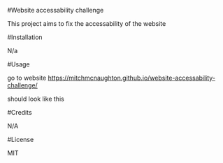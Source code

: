 

#Website accessability challenge

This project aims to fix the accessability of the website 


#Installation 

N/a


#Usage

go to website https://mitchmcnaughton.github.io/website-accessability-challenge/

should look like this






#Credits

N/A


#License

MIT


